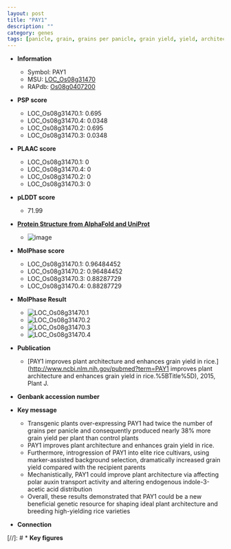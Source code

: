 ```yaml
---
layout: post
title: "PAY1"
description: ""
category: genes
tags: [panicle, grain, grains per panicle, grain yield, yield, architecture, auxin, breeding, auxin transport, plant architecture]
---
```


* **Information**  
    + Symbol: PAY1  
    + MSU: [LOC_Os08g31470](http://rice.plantbiology.msu.edu/cgi-bin/ORF_infopage.cgi?orf=LOC_Os08g31470)  
    + RAPdb: [Os08g0407200](http://rapdb.dna.affrc.go.jp/viewer/gbrowse_details/irgsp1?name=Os08g0407200)  

* **PSP score**  
    + LOC_Os08g31470.1: 0.695 
    + LOC_Os08g31470.4: 0.0348 
    + LOC_Os08g31470.2: 0.695 
    + LOC_Os08g31470.3: 0.0348 

* **PLAAC score**  
    + LOC_Os08g31470.1: 0 
    + LOC_Os08g31470.4: 0 
    + LOC_Os08g31470.2: 0 
    + LOC_Os08g31470.3: 0 

* **pLDDT score**
    + 71.99

* **[Protein Structure from AlphaFold and UniProt](https://www.uniprot.org/uniprotkb/Q6Z9X3/entry#structure)**
    + ![image](https://ricepsp.github.io/images/Q6/AF-Q6Z9X3-F1.png)

* **MolPhase score**
    + LOC_Os08g31470.1: 0.96484452
    + LOC_Os08g31470.2: 0.96484452
    + LOC_Os08g31470.3: 0.88287729
    + LOC_Os08g31470.4: 0.88287729

* **MolPhase Result**
    + ![LOC_Os08g31470.1](https://304243504.github.io/Pictures/LOC_Os08g/LOC_Os08g31470.1.png)
    + ![LOC_Os08g31470.2](https://304243504.github.io/Pictures/LOC_Os08g/LOC_Os08g31470.2.png)
    + ![LOC_Os08g31470.3](https://304243504.github.io/Pictures/LOC_Os08g/LOC_Os08g31470.3.png)
    + ![LOC_Os08g31470.4](https://304243504.github.io/Pictures/LOC_Os08g/LOC_Os08g31470.4.png)

* **Publication**  
    + [PAY1 improves plant architecture and enhances grain yield in rice.](http://www.ncbi.nlm.nih.gov/pubmed?term=PAY1 improves plant architecture and enhances grain yield in rice.%5BTitle%5D), 2015, Plant J.

* **Genbank accession number**  

* **Key message**  
    + Transgenic plants over-expressing PAY1 had twice the number of grains per panicle and consequently produced nearly 38% more grain yield per plant than control plants
    + PAY1 improves plant architecture and enhances grain yield in rice.
    + Furthermore, introgression of PAY1 into elite rice cultivars, using marker-assisted background selection, dramatically increased grain yield compared with the recipient parents
    + Mechanistically, PAY1 could improve plant architecture via affecting polar auxin transport activity and altering endogenous indole-3-acetic acid distribution
    + Overall, these results demonstrated that PAY1 could be a new beneficial genetic resource for shaping ideal plant architecture and breeding high-yielding rice varieties

* **Connection**  

[//]: # * **Key figures**  


